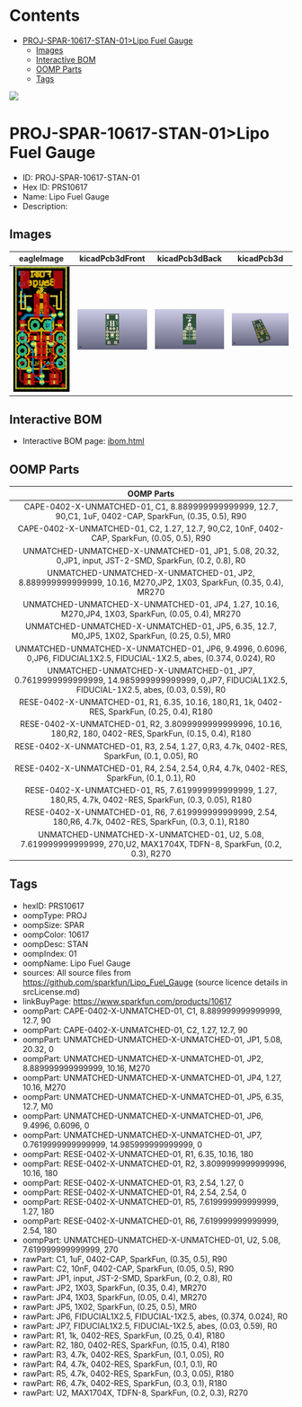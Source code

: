 



Contents
========

* [PROJ-SPAR-10617-STAN-01>Lipo Fuel Gauge](#proj-spar-10617-stan-01lipo-fuel-gauge)
	* [Images](#images)
	* [Interactive BOM](#interactive-bom)
	* [OOMP Parts](#oomp-parts)
	* [Tags](#tags)
  
![][im]
# PROJ-SPAR-10617-STAN-01>Lipo Fuel Gauge

- ID: PROJ-SPAR-10617-STAN-01
- Hex ID: PRS10617
- Name: Lipo Fuel Gauge
- Description: 

## Images
  
  

|eagleImage|kicadPcb3dFront|kicadPcb3dBack|kicadPcb3d|
| :---: | :---: | :---: | :---: |
|[![eagleImage](eagleImage_140.png)](eagleImage_600.png)|[![kicadPcb3dFront](kicadPcb3dFront_140.png)](kicadPcb3dFront_600.png)|[![kicadPcb3dBack](kicadPcb3dBack_140.png)](kicadPcb3dBack_600.png)|[![kicadPcb3d](kicadPcb3d_140.png)](kicadPcb3d_600.png)|

## Interactive BOM

- Interactive BOM page: [ibom.html](kicad/bom/ibom.html)

## OOMP Parts
  

|OOMP Parts|
| :---: |
|CAPE-0402-X-UNMATCHED-01, C1, 8.889999999999999, 12.7, 90,C1, 1uF, 0402-CAP, SparkFun, (0.35, 0.5), R90|
|CAPE-0402-X-UNMATCHED-01, C2, 1.27, 12.7, 90,C2, 10nF, 0402-CAP, SparkFun, (0.05, 0.5), R90|
|UNMATCHED-UNMATCHED-X-UNMATCHED-01, JP1, 5.08, 20.32, 0,JP1, input, JST-2-SMD, SparkFun, (0.2, 0.8), R0|
|UNMATCHED-UNMATCHED-X-UNMATCHED-01, JP2, 8.889999999999999, 10.16, M270,JP2, 1X03, SparkFun, (0.35, 0.4), MR270|
|UNMATCHED-UNMATCHED-X-UNMATCHED-01, JP4, 1.27, 10.16, M270,JP4, 1X03, SparkFun, (0.05, 0.4), MR270|
|UNMATCHED-UNMATCHED-X-UNMATCHED-01, JP5, 6.35, 12.7, M0,JP5, 1X02, SparkFun, (0.25, 0.5), MR0|
|UNMATCHED-UNMATCHED-X-UNMATCHED-01, JP6, 9.4996, 0.6096, 0,JP6, FIDUCIAL1X2.5, FIDUCIAL-1X2.5, abes, (0.374, 0.024), R0|
|UNMATCHED-UNMATCHED-X-UNMATCHED-01, JP7, 0.7619999999999999, 14.985999999999999, 0,JP7, FIDUCIAL1X2.5, FIDUCIAL-1X2.5, abes, (0.03, 0.59), R0|
|RESE-0402-X-UNMATCHED-01, R1, 6.35, 10.16, 180,R1, 1k, 0402-RES, SparkFun, (0.25, 0.4), R180|
|RESE-0402-X-UNMATCHED-01, R2, 3.8099999999999996, 10.16, 180,R2, 180, 0402-RES, SparkFun, (0.15, 0.4), R180|
|RESE-0402-X-UNMATCHED-01, R3, 2.54, 1.27, 0,R3, 4.7k, 0402-RES, SparkFun, (0.1, 0.05), R0|
|RESE-0402-X-UNMATCHED-01, R4, 2.54, 2.54, 0,R4, 4.7k, 0402-RES, SparkFun, (0.1, 0.1), R0|
|RESE-0402-X-UNMATCHED-01, R5, 7.619999999999999, 1.27, 180,R5, 4.7k, 0402-RES, SparkFun, (0.3, 0.05), R180|
|RESE-0402-X-UNMATCHED-01, R6, 7.619999999999999, 2.54, 180,R6, 4.7k, 0402-RES, SparkFun, (0.3, 0.1), R180|
|UNMATCHED-UNMATCHED-X-UNMATCHED-01, U2, 5.08, 7.619999999999999, 270,U2, MAX1704X, TDFN-8, SparkFun, (0.2, 0.3), R270|

## Tags

- hexID: PRS10617
- oompType: PROJ
- oompSize: SPAR
- oompColor: 10617
- oompDesc: STAN
- oompIndex: 01
- oompName: Lipo Fuel Gauge
- sources: All source files from https://github.com/sparkfun/Lipo_Fuel_Gauge (source licence details in srcLicense.md)
- linkBuyPage: https://www.sparkfun.com/products/10617
- oompPart: CAPE-0402-X-UNMATCHED-01, C1, 8.889999999999999, 12.7, 90
- oompPart: CAPE-0402-X-UNMATCHED-01, C2, 1.27, 12.7, 90
- oompPart: UNMATCHED-UNMATCHED-X-UNMATCHED-01, JP1, 5.08, 20.32, 0
- oompPart: UNMATCHED-UNMATCHED-X-UNMATCHED-01, JP2, 8.889999999999999, 10.16, M270
- oompPart: UNMATCHED-UNMATCHED-X-UNMATCHED-01, JP4, 1.27, 10.16, M270
- oompPart: UNMATCHED-UNMATCHED-X-UNMATCHED-01, JP5, 6.35, 12.7, M0
- oompPart: UNMATCHED-UNMATCHED-X-UNMATCHED-01, JP6, 9.4996, 0.6096, 0
- oompPart: UNMATCHED-UNMATCHED-X-UNMATCHED-01, JP7, 0.7619999999999999, 14.985999999999999, 0
- oompPart: RESE-0402-X-UNMATCHED-01, R1, 6.35, 10.16, 180
- oompPart: RESE-0402-X-UNMATCHED-01, R2, 3.8099999999999996, 10.16, 180
- oompPart: RESE-0402-X-UNMATCHED-01, R3, 2.54, 1.27, 0
- oompPart: RESE-0402-X-UNMATCHED-01, R4, 2.54, 2.54, 0
- oompPart: RESE-0402-X-UNMATCHED-01, R5, 7.619999999999999, 1.27, 180
- oompPart: RESE-0402-X-UNMATCHED-01, R6, 7.619999999999999, 2.54, 180
- oompPart: UNMATCHED-UNMATCHED-X-UNMATCHED-01, U2, 5.08, 7.619999999999999, 270
- rawPart: C1, 1uF, 0402-CAP, SparkFun, (0.35, 0.5), R90
- rawPart: C2, 10nF, 0402-CAP, SparkFun, (0.05, 0.5), R90
- rawPart: JP1, input, JST-2-SMD, SparkFun, (0.2, 0.8), R0
- rawPart: JP2, 1X03, SparkFun, (0.35, 0.4), MR270
- rawPart: JP4, 1X03, SparkFun, (0.05, 0.4), MR270
- rawPart: JP5, 1X02, SparkFun, (0.25, 0.5), MR0
- rawPart: JP6, FIDUCIAL1X2.5, FIDUCIAL-1X2.5, abes, (0.374, 0.024), R0
- rawPart: JP7, FIDUCIAL1X2.5, FIDUCIAL-1X2.5, abes, (0.03, 0.59), R0
- rawPart: R1, 1k, 0402-RES, SparkFun, (0.25, 0.4), R180
- rawPart: R2, 180, 0402-RES, SparkFun, (0.15, 0.4), R180
- rawPart: R3, 4.7k, 0402-RES, SparkFun, (0.1, 0.05), R0
- rawPart: R4, 4.7k, 0402-RES, SparkFun, (0.1, 0.1), R0
- rawPart: R5, 4.7k, 0402-RES, SparkFun, (0.3, 0.05), R180
- rawPart: R6, 4.7k, 0402-RES, SparkFun, (0.3, 0.1), R180
- rawPart: U2, MAX1704X, TDFN-8, SparkFun, (0.2, 0.3), R270



[im]: kicadPcb3d_450.png
